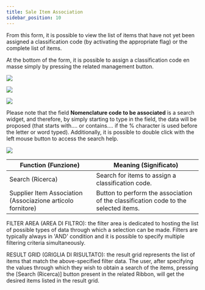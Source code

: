 ```yaml
---
title: Sale Item Association
sidebar_position: 10
---
```


From this form, it is possible to view the list of items that have not yet been assigned a classification code (by activating the appropriate flag) or the complete list of items.

At the bottom of the form, it is possible to assign a classification code en masse simply by pressing the related management button.

![](/img/it-it/finance-area/declarations/intrastat/sales-item-association/image01.png)

![](/img/it-it/finance-area/declarations/intrastat/sales-item-association/image02.png)

![](/img/it-it/finance-area/declarations/intrastat/sales-item-association/image03.png)

Please note that the field **Nomenclature code to be associated** is a search widget, and therefore, by simply starting to type in the field, the data will be proposed (that starts with.... or contains.... if the % character is used before the letter or word typed). Additionally, it is possible to double click with the left mouse button to access the search help.

![](/img/it-it/finance-area/declarations/intrastat/sales-item-association/image04.png)



| Function (Funzione) | Meaning (Significato) |
| --- | --- |
| Search (Ricerca) | Search for items to assign a classification code. |
| Supplier Item Association (Associazione articolo fornitore) | Button to perform the association of the classification code to the selected items. |

FILTER AREA (AREA DI FILTRO): the filter area is dedicated to hosting the list of possible types of data through which a selection can be made. Filters are typically always in 'AND' condition and it is possible to specify multiple filtering criteria simultaneously.

RESULT GRID (GRIGLIA DI RISULTATO): the result grid represents the list of items that match the above-specified filter data. The user, after specifying the values through which they wish to obtain a search of the items, pressing the [Search (Ricerca)] button present in the related Ribbon, will get the desired items listed in the result grid.